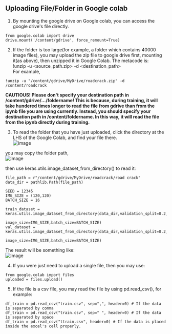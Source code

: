 ## Uploading File/Folder in Google colab

1. By mounting the google drive on Google colab, you can access the google drive's file directly.<br>
```
from google.colab import drive 
drive.mount('/content/gdrive', force_remount=True)
```

2. If the folder is too large(for example, a folder which contains 40000 image files), you may upload the zip file to google drive first, mounting it(as above), then unzipped it in Google Colab. The metacode is:<br>
!unzip -u <source_path.zip> -d <destination_path> <br>
For example,
```
!unzip -u "/content/gdrive/MyDrive/roadcrack.zip" -d /content/roadcrack
```
**CAUTIOUS! Please don't specify your destination path in /content/gdrive/.../foldername! This is because, during training, it will take hundered times longer to read the file from gdrive than from the ipynb file you are using currently. Instead, you should specify your destination path in /content/foldername. In this way, it will read the file from the ipynb directly during training.** <br>   

3. To read the folder that you have just uploaded, click the directory at the LHS of the Google Colab, and find your file there. <br>
![image](https://user-images.githubusercontent.com/108325848/184474011-3933d7da-57a5-40e2-bd62-89602636d30d.png)

you may copy the folder path, <br>
![image](https://user-images.githubusercontent.com/108325848/184474141-448e2002-417a-4184-b0c2-3a2a741e7f2e.png) 

then use keras.utils.image_dataset_from_directory() to read it:
```
file_path = r"/content/gdrive/MyDrive/roadcrack/road crack"
data_dir = pathlib.Path(file_path)

SEED = 12345
IMG_SIZE = (120,120)
BATCH_SIZE = 16

train_dataset = keras.utils.image_dataset_from_directory(data_dir,validation_split=0.2,subset='training',seed=SEED,shuffle=True,
                                                         image_size=IMG_SIZE,batch_size=BATCH_SIZE)
val_dataset = keras.utils.image_dataset_from_directory(data_dir,validation_split=0.2,subset='validation',seed=SEED,shuffle=True,
                                                         image_size=IMG_SIZE,batch_size=BATCH_SIZE)
``` 
The result will be something like:<br>
![image](https://user-images.githubusercontent.com/108325848/184474514-5f09d3f3-aad1-44c6-90a8-35e11da6749d.png)

4. If you were just need to upload a single file, then you may use:
```
from google.colab import files
uploaded = files.upload()
```
5. If the file is a csv file, you may read the file by using pd.read_csv(), for example:
```
df_train = pd.read_csv("train.csv", sep=",", header=0) # If the data is separated by comma
df_train = pd.read_csv("train.csv", sep=" ", header=0) # If the data is separated by space
df_train = pd.read_csv("ttrain.csv", header=0) # If the data is placed inside the excel's cell properly.
```
